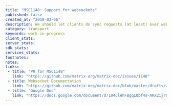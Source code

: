 ```yaml
---
title: "MSC1148: Support for websockets"
published: false
created_at: "2018-03-06"
description: We should let clients do sync requests (at least) over websockets.
category: transport
keywords: work-in-progress
client_stats:
server_stats:
sdk_stats:
services_stats:
footnotes:
notes:
links:
 - title: "PR for MSC1148"
   link: "https://github.com/matrix-org/matrix-doc/issues/1148"
 - title: Websocket Documentation
   link: "https://github.com/matrix-org/matrix-doc/blob/master/drafts/websockets.rst"
 - title: "Google Doc"
   link: "https://docs.google.com/document/d/104ClehFBgqLQbf4s-AKX2ijr8sOAxcizfcRs_atsB0g/edit"
---
```

